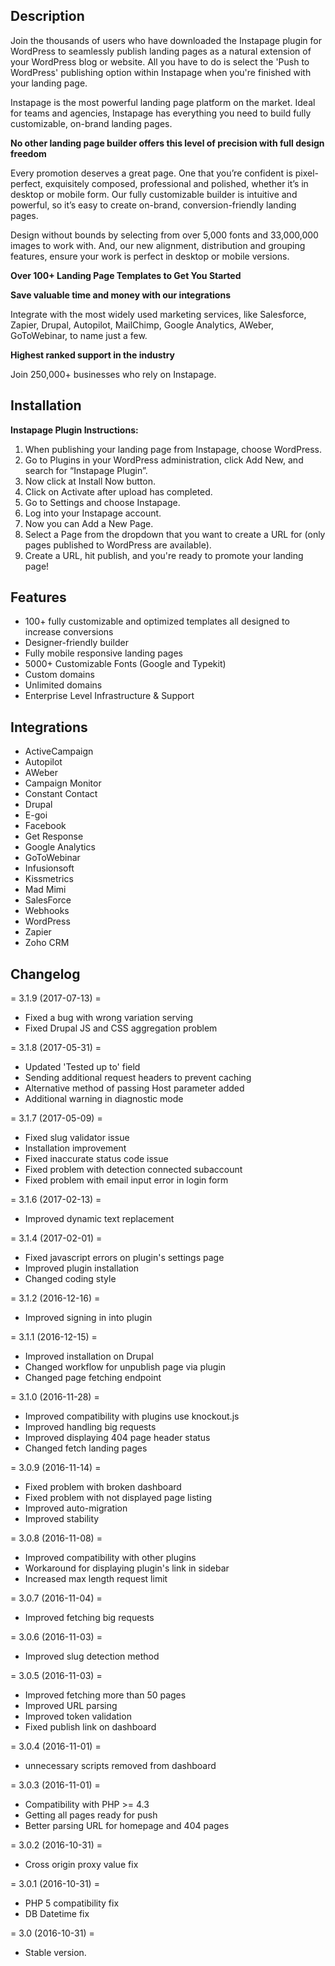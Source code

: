 Description
-----------
Join the thousands of users who have downloaded the Instapage plugin for WordPress to seamlessly publish landing pages as a natural extension of your WordPress blog or website. All you have to do is select the 'Push to WordPress' publishing option within Instapage when you're finished with your landing page.

Instapage is the most powerful landing page platform on the market. Ideal for teams and agencies, Instapage has everything you need to build fully customizable, on-brand landing pages.

**No other landing page builder offers this level of precision with full design freedom**

Every promotion deserves a great page. One that you’re confident is pixel-perfect, exquisitely composed, professional and polished, whether it’s in desktop or mobile form. Our fully customizable builder is intuitive and powerful, so it’s easy to create on-brand, conversion-friendly landing pages.

Design without bounds by selecting from over 5,000 fonts and 33,000,000 images to work with. And, our new alignment, distribution and grouping features, ensure your work is perfect in desktop or mobile versions.

**Over 100+ Landing Page Templates to Get You Started**

**Save valuable time and money with our integrations**

Integrate with the most widely used marketing services, like Salesforce, Zapier, Drupal, Autopilot, MailChimp, Google Analytics, AWeber, GoToWebinar, to name just a few.

**Highest ranked support in the industry**

Join 250,000+ businesses who rely on Instapage.

Installation
------------
**Instapage Plugin Instructions:**
1. When publishing your landing page from Instapage, choose WordPress.
2. Go to Plugins in your WordPress administration, click Add New, and search for “Instapage Plugin”.
3. Now click at Install Now button.
4. Click on Activate after upload has completed.
5. Go to Settings and choose Instapage.
6. Log into your Instapage account.
7. Now you can Add a New Page.
8. Select a Page from the dropdown that you want to create a URL for (only pages published to WordPress are available).
9. Create a URL, hit publish, and you're ready to promote your landing page!

Features
--------

- 100+ fully customizable and optimized templates all designed to increase conversions
- Designer-friendly builder
- Fully mobile responsive landing pages
- 5000+ Customizable Fonts (Google and Typekit)
- Custom domains
- Unlimited domains
- Enterprise Level Infrastructure & Support

Integrations
------------

- ActiveCampaign
- Autopilot
- AWeber
- Campaign Monitor
- Constant Contact
- Drupal
- E-goi
- Facebook
- Get Response
- Google Analytics
- GoToWebinar
- Infusionsoft
- Kissmetrics
- Mad Mimi
- SalesForce
- Webhooks
- WordPress
- Zapier
- Zoho CRM

Changelog
---------
= 3.1.9 (2017-07-13) =
- Fixed a bug with wrong variation serving
- Fixed Drupal JS and CSS aggregation problem

= 3.1.8 (2017-05-31) =
- Updated 'Tested up to' field
- Sending additional request headers to prevent caching
- Alternative method of passing Host parameter added
- Additional warning in diagnostic mode

= 3.1.7 (2017-05-09) =
- Fixed slug validator issue
- Installation improvement
- Fixed inaccurate status code issue
- Fixed problem with detection connected subaccount
- Fixed problem with email input error in login form

= 3.1.6 (2017-02-13) =
- Improved dynamic text replacement

= 3.1.4 (2017-02-01) =
- Fixed javascript errors on plugin's settings page
- Improved plugin installation
- Changed coding style

= 3.1.2 (2016-12-16) =
- Improved signing in into plugin

= 3.1.1 (2016-12-15) =
- Improved installation on Drupal
- Changed workflow for unpublish page via plugin
- Changed page fetching endpoint

= 3.1.0 (2016-11-28) =
- Improved compatibility with plugins use knockout.js
- Improved handling big requests
- Improved displaying 404 page header status
- Changed fetch landing pages

= 3.0.9 (2016-11-14) =
- Fixed problem with broken dashboard
- Fixed problem with not displayed page listing
- Improved auto-migration
- Improved stability

= 3.0.8 (2016-11-08) =
- Improved compatibility with other plugins
- Workaround for displaying plugin's link in sidebar
- Increased max length request limit

= 3.0.7 (2016-11-04) =
- Improved fetching big requests

= 3.0.6 (2016-11-03) =
- Improved slug detection method

= 3.0.5 (2016-11-03) =
- Improved fetching more than 50 pages
- Improved URL parsing
- Improved token validation
- Fixed publish link on dashboard

= 3.0.4 (2016-11-01) =
- unnecessary scripts removed from dashboard

= 3.0.3 (2016-11-01) =
- Compatibility with PHP >= 4.3
- Getting all pages ready for push
- Better parsing URL for homepage and 404 pages

= 3.0.2 (2016-10-31) =
- Cross origin proxy value fix

= 3.0.1 (2016-10-31) =
- PHP 5 compatibility fix
- DB Datetime fix

= 3.0 (2016-10-31) =
- Stable version.

